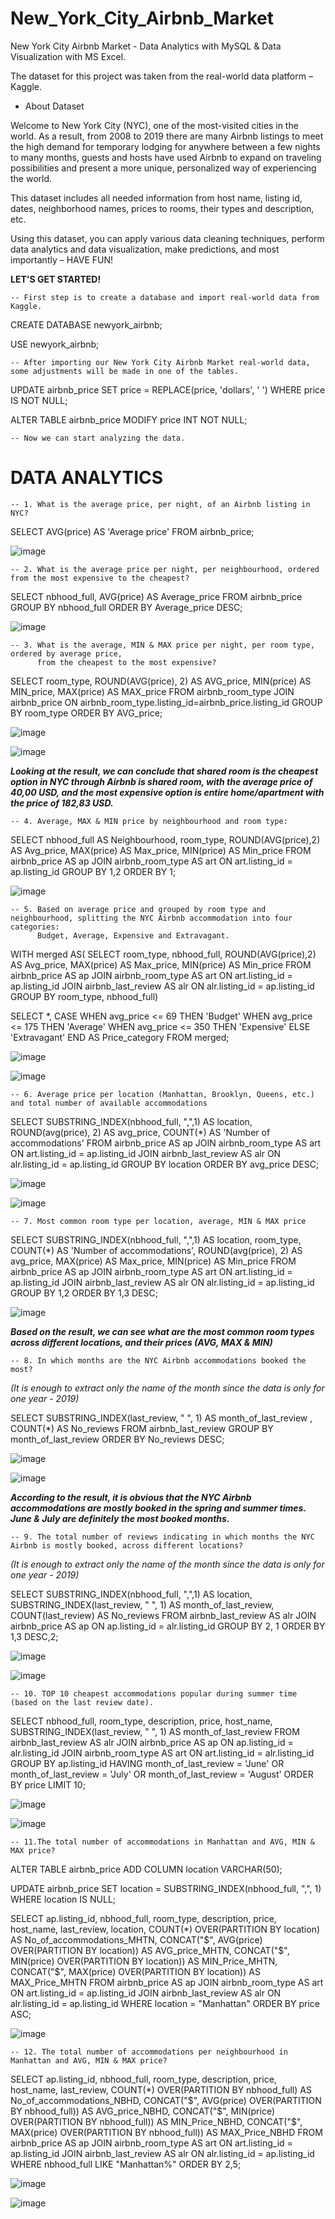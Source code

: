 # New_York_City_Airbnb_Market


New York City Airbnb Market - Data Analytics with MySQL &amp; Data Visualization with MS Excel.

The dataset for this project was taken from the real-world data platform – Kaggle. 


- About Dataset

Welcome to New York City (NYC), one of the most-visited cities in the world. As a result, from 2008 to 2019 there are many Airbnb listings to meet the high demand for temporary lodging for anywhere between a few nights to many months, guests and hosts have used Airbnb to expand on traveling possibilities and present a more unique, personalized way of experiencing the world.

This dataset includes all needed information from host name, listing id, dates, neighborhood names, prices to rooms, their types and description, etc. 

Using this dataset, you can apply various data cleaning techniques, perform data analytics and data visualization, make predictions, and most importantly – HAVE FUN!



**LET'S GET STARTED!**

    -- First step is to create a database and import real-world data from Kaggle.

CREATE DATABASE newyork_airbnb;

USE newyork_airbnb;



    -- After importing our New York City Airbnb Market real-world data, some adjustments will be made in one of the tables.

UPDATE airbnb_price
SET price = REPLACE(price, 'dollars', ' ')
WHERE price IS NOT NULL;

ALTER TABLE airbnb_price MODIFY price INT NOT NULL;


    -- Now we can start analyzing the data.


# DATA ANALYTICS

    -- 1. What is the average price, per night, of an Airbnb listing in NYC?

SELECT AVG(price) AS 'Average price' 
FROM airbnb_price;

![image](https://user-images.githubusercontent.com/121452974/214641233-6682769f-3d6a-4fad-bbfd-d2043c714bdb.png)



    -- 2. What is the average price per night, per neighbourhood, ordered from the most expensive to the cheapest?

SELECT nbhood_full, AVG(price) AS Average_price 
FROM airbnb_price
GROUP BY nbhood_full
ORDER BY Average_price DESC;

![image](https://user-images.githubusercontent.com/121452974/214641629-9feeccff-7278-40bc-aa9e-59e5b6f4a5cc.png)



    -- 3. What is the average, MIN & MAX price per night, per room type, ordered by average price, 
          from the cheapest to the most expensive?

SELECT room_type, ROUND(AVG(price), 2) AS AVG_price, MIN(price) AS MIN_price, MAX(price) AS MAX_price
FROM airbnb_room_type
JOIN airbnb_price ON airbnb_room_type.listing_id=airbnb_price.listing_id
GROUP BY room_type
ORDER BY AVG_price;

![image](https://user-images.githubusercontent.com/121452974/214641971-fcbf2748-010b-4d66-ab74-f1902943252c.png)

![image](https://user-images.githubusercontent.com/121452974/214721489-8b3f17c3-644d-4b25-9da0-8dc97fc9e6c4.png)


_**Looking at the result, we can conclude that shared room is the cheapest option in NYC through Airbnb is shared room, with the average price of 40,00 USD, and the most expensive option is entire home/apartment with the price of 182,83 USD.**_



    -- 4. Average, MAX & MIN price by neighbourhood and room type:

SELECT nbhood_full AS Neighbourhood, room_type, ROUND(AVG(price),2) AS Avg_price, MAX(price) AS Max_price, MIN(price) AS Min_price
FROM airbnb_price AS ap
JOIN airbnb_room_type AS art ON art.listing_id = ap.listing_id
GROUP BY 1,2
ORDER BY 1;

![image](https://user-images.githubusercontent.com/121452974/214642106-e83af83a-ce6d-471a-84b9-c40dfbf8b481.png)



    -- 5. Based on average price and grouped by room type and neighbourhood, splitting the NYC Airbnb accommodation into four categories: 
          Budget, Average, Expensive and Extravagant.

WITH merged AS(
SELECT room_type, nbhood_full, ROUND(AVG(price),2) AS Avg_price, MAX(price) AS Max_price, MIN(price) AS Min_price
FROM airbnb_price AS ap
JOIN airbnb_room_type AS art ON art.listing_id = ap.listing_id
JOIN airbnb_last_review AS alr ON alr.listing_id = ap.listing_id
GROUP BY room_type, nbhood_full)

SELECT *, CASE
WHEN avg_price <= 69 THEN 'Budget'
WHEN avg_price <= 175 THEN 'Average'
WHEN avg_price <= 350 THEN 'Expensive'
ELSE 'Extravagant'
END AS Price_category
FROM merged; 

![image](https://user-images.githubusercontent.com/121452974/214642283-e1405f33-d6c5-47ca-97dd-10d611b1dbef.png)


![image](https://user-images.githubusercontent.com/121452974/214702562-c0989a8b-2d1a-4091-b622-c6dc365e7c0a.png)



    -- 6. Average price per location (Manhattan, Brooklyn, Queens, etc.) and total number of available accommodations 

SELECT SUBSTRING_INDEX(nbhood_full, ",",1) AS location, ROUND(avg(price), 2) AS avg_price, COUNT(*) AS 'Number of accommodations'
FROM airbnb_price AS ap
JOIN airbnb_room_type AS art ON art.listing_id = ap.listing_id
JOIN airbnb_last_review AS alr ON alr.listing_id = ap.listing_id
GROUP BY location
ORDER BY avg_price DESC;

![image](https://user-images.githubusercontent.com/121452974/214642488-49070064-5558-42ff-aaec-76c64a06292c.png)

![image](https://user-images.githubusercontent.com/121452974/214720336-aa3efa77-e040-4bc0-a4aa-75b19c62d943.png)



    -- 7. Most common room type per location, average, MIN & MAX price

SELECT SUBSTRING_INDEX(nbhood_full, ",",1) AS location, room_type, COUNT(*) AS 'Number of accommodations', ROUND(avg(price), 2) AS avg_price, MAX(price) AS Max_price, MIN(price) AS Min_price
FROM airbnb_price AS ap
JOIN airbnb_room_type AS art ON art.listing_id = ap.listing_id
JOIN airbnb_last_review AS alr ON alr.listing_id = ap.listing_id
GROUP BY 1,2
ORDER BY 1,3 DESC;

![image](https://user-images.githubusercontent.com/121452974/214642595-cb6716df-bd59-4dfa-9814-a6d335880d60.png)

_**Based on the result, we can see what are the most common room types across different locations, and their prices (AVG, MAX & MIN)**_



    -- 8. In which months are the NYC Airbnb accommodations booked the most?

_(It is enough to extract only the name of the month since the data is only for one year - 2019)_

SELECT SUBSTRING_INDEX(last_review, " ", 1) AS month_of_last_review , COUNT(*) AS No_reviews
FROM airbnb_last_review
GROUP BY month_of_last_review
ORDER BY No_reviews DESC;

![image](https://user-images.githubusercontent.com/121452974/214642890-0ccbc2c6-7aa1-4163-bc79-d8cea2896e29.png)

![image](https://user-images.githubusercontent.com/121452974/214718562-f59be11f-e3ae-4239-8ba7-601706a04373.png)


_**According to the result, it is obvious that the NYC Airbnb accommodations are mostly booked in the spring and summer times. June & July are definitely the most booked months.**_



    -- 9. The total number of reviews indicating in which months the NYC Airbnb is mostly booked, across different locations? 

_(It is enough to extract only the name of the month since the data is only for one year - 2019)_

SELECT SUBSTRING_INDEX(nbhood_full, ",",1) AS location, SUBSTRING_INDEX(last_review, " ", 1) AS month_of_last_review, COUNT(last_review) AS No_reviews
FROM airbnb_last_review AS alr
JOIN airbnb_price AS ap ON ap.listing_id = alr.listing_id
GROUP BY 2, 1
ORDER BY 1,3 DESC,2;

![image](https://user-images.githubusercontent.com/121452974/214704916-4013c3ee-cd13-4295-9493-4dd1f3ef1193.png)

![image](https://user-images.githubusercontent.com/121452974/214708846-8701efe4-5616-434b-a6b2-2e4f83288427.png)



    -- 10. TOP 10 cheapest accommodations popular during summer time (based on the last review date).

SELECT nbhood_full, room_type, description, price, host_name, SUBSTRING_INDEX(last_review, " ", 1) AS month_of_last_review
FROM airbnb_last_review AS alr
JOIN airbnb_price AS ap ON ap.listing_id = alr.listing_id
JOIN airbnb_room_type AS art ON art.listing_id = alr.listing_id
GROUP BY ap.listing_id
HAVING month_of_last_review = 'June' 
OR month_of_last_review = 'July' 
OR month_of_last_review = 'August'
ORDER BY price
LIMIT 10;

![image](https://user-images.githubusercontent.com/121452974/214715263-7d2b1deb-6414-456c-a9b2-e04b3166a63a.png)

![image](https://user-images.githubusercontent.com/121452974/214717498-ff88f310-d6b0-479c-a358-db3ea5753cbf.png)




    -- 11.The total number of accommodations in Manhattan and AVG, MIN & MAX price?

ALTER TABLE airbnb_price ADD COLUMN location VARCHAR(50);

UPDATE airbnb_price
SET location = SUBSTRING_INDEX(nbhood_full, ",", 1)
WHERE location IS NULL;


SELECT ap.listing_id, nbhood_full, room_type, description, price, host_name, last_review, location,
COUNT(*) OVER(PARTITION BY location) AS No_of_accommodations_MHTN,
CONCAT("$", AVG(price) OVER(PARTITION BY location)) AS AVG_price_MHTN, 
CONCAT("$", MIN(price) OVER(PARTITION BY location)) AS MIN_Price_MHTN, 
CONCAT("$", MAX(price) OVER(PARTITION BY location)) AS MAX_Price_MHTN
FROM airbnb_price AS ap
JOIN airbnb_room_type AS art ON art.listing_id = ap.listing_id
JOIN airbnb_last_review AS alr ON alr.listing_id = ap.listing_id
WHERE location = "Manhattan"
ORDER BY price ASC;

![image](https://user-images.githubusercontent.com/121452974/214643696-a8a91e9b-b974-47c9-a59f-567b1a4842fd.png)



    -- 12. The total number of accommodations per neighbourhood in Manhattan and AVG, MIN & MAX price?

SELECT ap.listing_id, nbhood_full, room_type, description, price, host_name, last_review,
COUNT(*) OVER(PARTITION BY nbhood_full) AS No_of_accommodations_NBHD,
CONCAT("$", AVG(price) OVER(PARTITION BY nbhood_full)) AS AVG_price_NBHD, 
CONCAT("$", MIN(price) OVER(PARTITION BY nbhood_full)) AS MIN_Price_NBHD, 
CONCAT("$", MAX(price) OVER(PARTITION BY nbhood_full)) AS MAX_Price_NBHD
FROM airbnb_price AS ap
JOIN airbnb_room_type AS art ON art.listing_id = ap.listing_id
JOIN airbnb_last_review AS alr ON alr.listing_id = ap.listing_id
WHERE nbhood_full LIKE "Manhattan%"
ORDER BY 2,5;

![image](https://user-images.githubusercontent.com/121452974/214643824-147764bc-9f06-448a-915b-0a5ed3be36be.png)


![image](https://user-images.githubusercontent.com/121452974/214711632-39bcbaf7-141f-4cc2-a966-51d547d35e0e.png)




